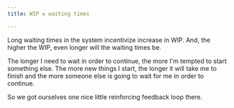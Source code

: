```yaml
---
title: WIP ⇆ waiting times

---
```


Long waiting times in the system incentivize increase in WIP.
And, the higher the WIP, even longer will the waiting times be.

The longer I need to wait in order to continue, the more I'm tempted to start something else.
The more new things I start, the longer it will take me to finish and the more someone else is going to wait for me in order to continue.

So we got ourselves one nice little reinforcing feedback loop there.

